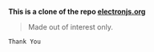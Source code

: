 **This is a clone of the repo [electronjs.org](https://github.com/electron/electronjs.org)**

> Made out of interest only.

`Thank You`
